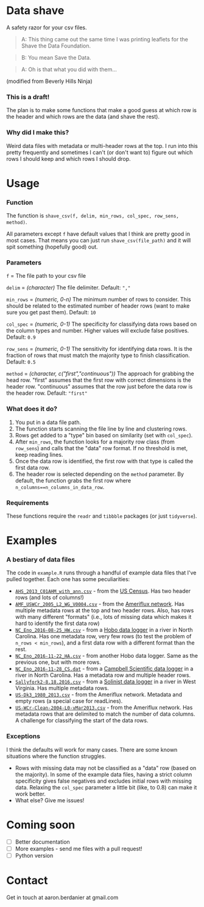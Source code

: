 # Data shave
A safety razor for your csv files.

> A: This thing came out the same time I was printing leaflets for the Shave the Data Foundation.

> B: You mean Save the Data.

> A: Oh is that what you did with them...

(modified from Beverly Hills Ninja)

### This is a draft!
The plan is to make some functions that make a good guess at which row is the header and which rows are the data (and shave the rest).

### Why did I make this?
Weird data files with metadata or multi-header rows at the top. I run into this pretty frequently and sometimes I can't (or don't want to) figure out which rows I should keep and which rows I should drop.

# Usage
### Function
The function is `shave_csv(f, delim, min_rows, col_spec, row_sens, method)`.

All parameters except `f` have default values that I think are pretty good in most cases. That means you can just run `shave_csv(file_path)` and it will spit something (hopefully good) out.

### Parameters
`f` = The file path to your csv file

`delim` = *(character)* The file delimiter. Default: `","`

`min_rows` = *(numeric, 0-n)* The minimum number of rows to consider. This should be related to the estimated number of header rows (want to make sure you get past them). Default: `10`

`col_spec` = *(numeric, 0-1)* The specificity for classifying data rows based on the column types and number. Higher values will exclude false positives. Default: `0.9`

`row_sens` = *(numeric, 0-1)* The sensitivity for identifying data rows. It is the fraction of rows that must match the majority type to finish classification. Default: `0.5`

`method` = *(character, c("first","continuous"))* The approach for grabbing the head row. "first" assumes that the first row with correct dimensions is the header row. "continuous" assumes that the row just before the data row is the header row. Default: `"first"`

### What does it do?
1. You put in a data file path.
2. The function starts scanning the file line by line and clustering rows.
3. Rows get added to a "type" bin based on similarity (set with `col_spec`).
4. After `min_rows`, the function looks for a majority row class (from `row_sens`) and calls that the "data" row format. If no threshold is met, keep reading lines.
5. Once the data row is identified, the first row with that type is called the first data row.
6. The header row is selected depending on the `method` parameter. By default, the function grabs the first row where `n_columns==n_columns_in_data_row`.

### Requirements
These functions require the `readr` and `tibbble` packages (or just `tidyverse`).

# Examples
### A bestiary of data files
The code in `example.R` runs through a handful of example data files that I've pulled together. Each one has some peculiarities:
- [`AHS_2013_C01AHM_with_ann.csv`](https://github.com/berdaniera/data-shave/blob/master/example-files/AHS_2013_C01AHM_with_ann.csv) - from the [US Census](https://www.census.gov/). Has two header rows (and lots of columns!)
- [`AMF_USWCr_2005_L2_WG_V0004.csv`](https://github.com/berdaniera/data-shave/blob/master/example-files/AMF_USWCr_2005_L2_WG_V004.csv) - from the [Ameriflux network](https://ameriflux.lbl.gov/). Has multiple metadata rows at the top and two header rows. Also, has rows with many different "formats" (i.e., lots of missing data which makes it hard to identify the first data row)
- [`NC_Eno_2016-08-25_HW.csv`](https://github.com/berdaniera/data-shave/blob/master/example-files/NC_Eno_2016-08-25_HW.csv) - from a [Hobo data logger](http://www.onsetcomp.com/) in a river in North Carolina. Has one metadata row, very few rows (to test the problem of `n_rows < min_rows`), and a first data row with a different format than the rest.
- [`NC_Eno_2016-11-22_HA.csv`](https://github.com/berdaniera/data-shave/blob/master/example-files/NC_Eno_2016-11-22_HA.csv) - from another Hobo data logger. Same as the previous one, but with more rows.
- [`NC_Eno_2016-11-28_CS.dat`](https://github.com/berdaniera/data-shave/blob/master/example-files/NC_Eno_2016-11-28_CS.dat) - from a [Campbell Scientific data logger](https://www.campbellsci.com/) in a river in North Carolina. Has a metadata row and multiple header rows.
- [`Sallyfork2-8.18.2016.csv`](https://github.com/berdaniera/data-shave/blob/master/example-files/Sallyfork2-8.18.2016.csv) - from a [Solinist data logger](https://www.solinst.com/) in a river in West Virginia. Has multiple metadata rows.
- [`US-Dk3_1980_2013.csv`](https://github.com/berdaniera/data-shave/blob/master/example-files/US-Dk3_1980_2013.csv) - from the Ameriflux network. Metadata and empty rows (a special case for readLines).
- [`US-WCr-Clean-2004-L0-vMar2013.csv`](https://github.com/berdaniera/data-shave/blob/master/example-files/US-WCr-Clean-2004-L0-vMar2013.csv) - from the Ameriflux network. Has metadata rows that are delimited to match the number of data columns. A challenge for classifying the start of the data rows.

### Exceptions
I think the defaults will work for many cases. There are some known situations where the function struggles.

- Rows with missing data may not be classified as a "data" row (based on the majority). In some of the example data files, having a strict column specificity gives false negatives and excludes initial rows with missing data. Relaxing the `col_spec` parameter a little bit (like, to 0.8) can make it work better.
- What else? Give me issues!

# Coming soon
- [ ] Better documentation
- [ ] More examples - send me files with a pull request!
- [ ] Python version

# Contact
Get in touch at aaron.berdanier at gmail.com
